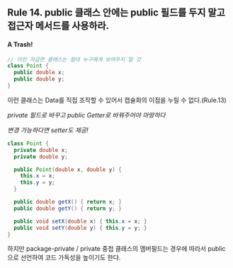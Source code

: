 ## Rule 14. public 클래스 안에는 public 필드를 두지 말고 접근자 메서드를 사용하라.

#### A Trash!

```JAVA
// 이런 저급한 클래스는 절대 누구에게 보여주지 말 것
class Point {
  public double x;
  public double y;
}
```
이런 클래스는 Data를 직접 조작할 수 있어서 캡슐화의 이점을 누릴 수 없다.(Rule.13)

_private 필드로 바꾸고 public Getter로 바꿔주어야 마땅하다_

_변경 가능하다면 setter도 제공!_

```JAVA
class Point {
  private double x;
  private double y;

  public Point(double x, double y) {
    this.x = x;
    this.y = y;
  }

  public double getX() { return x; }
  public double getY() { return y; }

  public void setX(double x) { this.x = x; }
  public void setY(double y) { this.y = y; }
}
```

하지만 package-private / private 중첩 클래스의 멤버필드는 경우에 따라서 public으로 선언하여 코드 가독성을 높이기도 한다.
